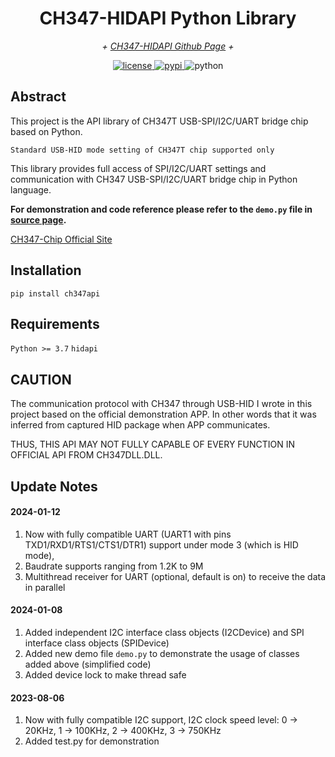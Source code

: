 <!-- markdownlint-disable MD033 MD036 MD041 -->

<div align="center">

# CH347-HIDAPI Python Library

_+ [CH347-HIDAPI Github Page](https://github.com/i2cy/ch347-hidapi) +_

</div>

<p align="center">
  <a href="https://github.com/i2cy/ch347-hidapi/master/LICENSE">
    <img src="https://img.shields.io/github/license/i2cy/ch347-hidapi.svg" alt="license">
  </a>
  <a href="https://pypi.python.org/pypi/ch347api">
    <img src="https://img.shields.io/pypi/v/ch347api.svg" alt="pypi">
  </a>
  <img src="https://img.shields.io/badge/python-3.7+-blue.svg" alt="python">
</p>

## Abstract
This project is the API library of CH347T USB-SPI/I2C/UART bridge chip based on Python.

`Standard USB-HID mode setting of CH347T chip supported only`

This library provides full access of SPI/I2C/UART settings and communication with CH347 USB-SPI/I2C/UART 
bridge chip in Python language.

__For demonstration and code reference please refer to the `demo.py` file in [source page](https://github.com/i2cy/CH347-HIDAPI/blob/master/demo.py).__

[CH347-Chip Official Site](https://www.wch.cn/products/CH347.html)

## Installation
`pip install ch347api`

## Requirements
`Python >= 3.7`
`hidapi`

## CAUTION
The communication protocol with CH347 through USB-HID I wrote in this project based on the official
demonstration APP. In other words that it was inferred from captured HID package when APP communicates.

THUS, THIS API MAY NOT FULLY CAPABLE OF EVERY FUNCTION IN OFFICIAL API FROM CH347DLL.DLL.

## Update Notes

#### 2024-01-12
 1. Now with fully compatible UART (UART1 with pins TXD1/RXD1/RTS1/CTS1/DTR1) support under mode 3 (which is HID mode),
 2. Baudrate supports ranging from 1.2K to 9M
 3. Multithread receiver for UART (optional, default is on) to receive the data in parallel

#### 2024-01-08
 1. Added independent I2C interface class objects (I2CDevice) and SPI interface class objects (SPIDevice)
 2. Added new demo file `demo.py` to demonstrate the usage of classes added above (simplified code)
 3. Added device lock to make thread safe

#### 2023-08-06
 1. Now with fully compatible I2C support, I2C clock speed level: 0 -> 20KHz, 1 -> 100KHz, 2 -> 400KHz, 3 -> 750KHz
 2. Added test.py for demonstration
